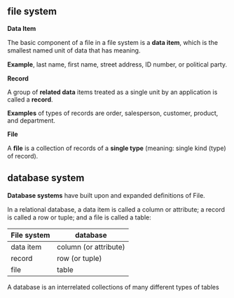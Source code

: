 

## file system

**Data Item**

The basic component of a ﬁle in a ﬁle system is a **data item**, which is the smallest named unit of data that has meaning.

**Example**, last name, ﬁrst name, street address, ID number, or political party. 



**Record**

A group of **related data** items treated as a single unit by an application is called a **record**. 

**Examples** of types of records are order, salesperson, customer, product, and department. 



**File**

A **ﬁle** is a collection of records of a **single type**  (meaning: single kind (type) of record). 



## database system

**Database systems** have built upon and expanded deﬁnitions of File.

In a relational database, a data item is called a column or attribute; a record is called a row or tuple; and a ﬁle is called a table:

| File system | database              |
| ----------- | --------------------- |
| data item   | column (or attribute) |
| record      | row (or tuple)        |
| file        | table                 |

A database is an interrelated collections of many different types of tables


